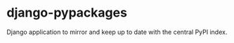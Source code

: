 django-pypackages
=================

Django application to mirror and keep up to date with the central PyPI index.